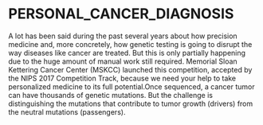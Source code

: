 # PERSONAL_CANCER_DIAGNOSIS
A lot has been said during the past several years about how precision medicine and, more concretely, how genetic testing is going to disrupt the way diseases like cancer are treated.  But this is only partially happening due to the huge amount of manual work still required. Memorial Sloan Kettering Cancer Center (MSKCC) launched this competition, accepted by the NIPS 2017 Competition Track,  because we need your help to take personalized medicine to its full potential.Once sequenced, a cancer tumor can have thousands of genetic mutations. But the challenge is distinguishing the mutations that contribute to tumor growth (drivers) from the neutral mutations (passengers). 
